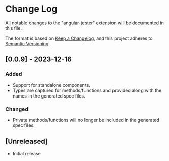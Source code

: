 # Change Log

All notable changes to the "angular-jester" extension will be documented in this file.

The format is based on [Keep a Changelog](https://keepachangelog.com/en/1.0.0/),
and this project adheres to [Semantic Versioning](https://semver.org/spec/v2.0.0.html).

## [0.0.9] - 2023-12-16

### Added

-   Support for standalone components.
-   Types are captured for methods/functions and provided along with the names in the generated spec files.

### Changed

-   Private methods/functions will no longer be included in the generated spec files.

## [Unreleased]

-   Initial release
